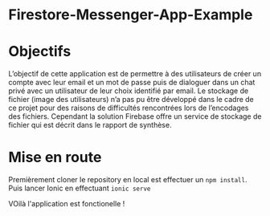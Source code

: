 # Firestore-Messenger-App-Example
# Objectifs
L’objectif de cette application est de permettre à des utilisateurs de créer un compte avec leur email et un mot de passe puis de dialoguer dans un chat privé avec un utilisateur de leur choix identifié par email. Le stockage de fichier (image des utilisateurs) n’a pas pu être développé dans le cadre de ce projet pour des raisons de difficultés rencontrées lors de l’encodages des fichiers. Cependant la solution Firebase offre un service de stockage de fichier qui est décrit dans le rapport de synthèse.

# Mise en route
Premièrement cloner le repository en local est effectuer un `npm install`.
Puis lancer Ionic en effectuant `ionic serve`

VOilà l'application est fonctionelle !
